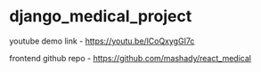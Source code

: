 # django_medical_project

youtube demo link -  https://youtu.be/lCoQxygGI7c

frontend github repo - https://github.com/mashady/react_medical

